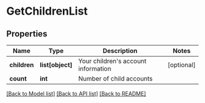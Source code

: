 # GetChildrenList

## Properties
Name | Type | Description | Notes
------------ | ------------- | ------------- | -------------
**children** | **list[object]** | Your children&#39;s account information | [optional] 
**count** | **int** | Number of child accounts | 

[[Back to Model list]](../README.md#documentation-for-models) [[Back to API list]](../README.md#documentation-for-api-endpoints) [[Back to README]](../README.md)


